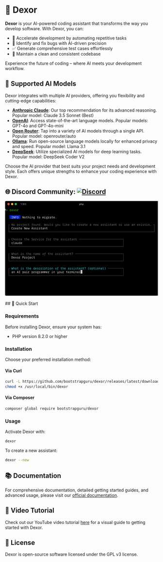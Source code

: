# 🤖 Dexor

**Dexor** is your AI-powered coding assistant that transforms the way you develop software. With Dexor, you can:

- 🚀 Accelerate development by automating repetitive tasks
- 🐛 Identify and fix bugs with AI-driven precision
- ✅ Generate comprehensive test cases effortlessly
- 🧹 Maintain a clean and consistent codebase

Experience the future of coding – where AI meets your development workflow.

## 🧠 Supported AI Models

Dexor integrates with multiple AI providers, offering you flexibility and cutting-edge capabilities:

- **[Anthropic Claude](https://docs.anthropic.com/en/docs/about-claude/models)**: Our top recommendation for its advanced reasoning. Popular model: Claude 3.5 Sonnet (Best)
- **[OpenAI](https://platform.openai.com/docs/models)**: Access state-of-the-art language models. Popular models: GPT-4o and GPT-4o-mini
- **[Open Router](https://openrouter.ai/models)**: Tap into a variety of AI models through a single API. Popular model: openrouter/auto
- **[Ollama](https://ollama.com)**: Run open-source language models locally for enhanced privacy and speed. Popular model: Llama 3.1
- **[DeepSeek](https://platform.deepseek.com/api-docs/pricing)**: Utilize specialized AI models for deep learning tasks. Popular model: DeepSeek Coder V2

Choose the AI provider that best suits your project needs and development style. Each offers unique strengths to enhance your coding experience with Dexor.

## 🌐 Discord Community: [![Discord](https://img.shields.io/discord/YOUR_DISCORD_SERVER_ID?color=7289da&label=Discord&logo=discord&logoColor=ffffff)](https://discord.gg/DRzG5a3u4x)

<p align="center">
  <img
    src="https://raw.githubusercontent.com/bootstrapguru/dexor/main/docs/public/img.webp"
    alt="aider screencast"
  >
</p>
## 🚀 Quick Start

### Requirements

Before installing Dexor, ensure your system has:
- PHP version 8.2.0 or higher

### Installation

Choose your preferred installation method:

#### Via Curl

```sh
curl -L https://github.com/bootstrapguru/dexor/releases/latest/download/dexor -o /usr/local/bin/dexor
chmod +x /usr/local/bin/dexor
```

#### Via Composer

```sh
composer global require bootstrapguru/dexor
```

### Usage

Activate Dexor with:

```sh
dexor
```

To create a new assistant:

```sh
dexor --new
```

## 📚 Documentation

For comprehensive documentation, detailed getting started guides, and advanced usage, please visit our [official documentation](https://docs.dexors.dev/).

## 🎥 Video Tutorial

Check out our YouTube video tutorial [here](https://youtu.be/oLmbafcHCKg) for a visual guide to getting started with Dexor.


## 📄 License

Dexor is open-source software licensed under the GPL v3 license.
